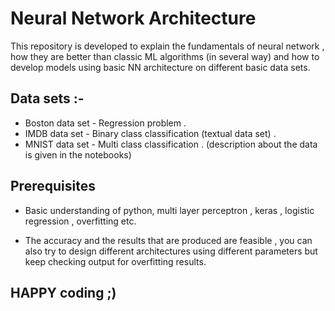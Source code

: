 # Neural Network Architecture
This repository is developed to explain the fundamentals of neural network , how they are better than classic ML algorithms (in several way) and how to develop models using basic NN architecture on different basic data sets.

## Data sets :-
* Boston data set - Regression problem .
* IMDB data set - Binary class classification (textual data set) .
* MNIST data set - Multi class classification .
(description about the data is given in the notebooks)

## Prerequisites
* Basic understanding of python, multi layer perceptron , keras , logistic regression , overfitting etc.

- The accuracy and the results that are produced are feasible , you can also try to design different architectures using different parameters but keep checking output for overfitting results.

## HAPPY coding ;)
